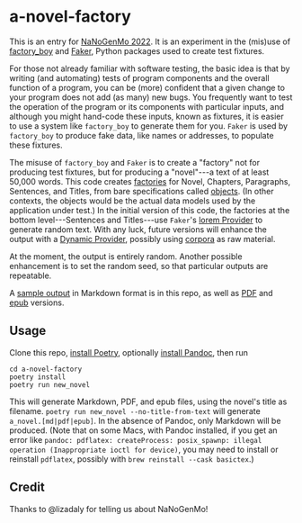 a-novel-factory
===============

This is an entry for [NaNoGenMo
2022](https://github.com/NaNoGenMo/2022). It is an experiment in the
(mis)use of
[factory_boy](https://factoryboy.readthedocs.io/en/stable/) and
[Faker](https://faker.readthedocs.io/en/master/), Python packages used
to create test fixtures.

For those not already familiar with software testing, the basic idea
is that by writing (and automating) tests of program components and
the overall function of a program, you can be (more) confident that a
given change to your program does not add (as many) new bugs. You
frequently want to test the operation of the program or its components
with particular inputs, and although you might hand-code these inputs,
known as fixtures, it is easier to use a system like `factory_boy` to
generate them for you. `Faker` is used by `factory_boy` to produce
fake data, like names or addresses, to populate these fixtures.

The misuse of `factory_boy` and `Faker` is to create a "factory" not
for producing test fixtures, but for producing a "novel"---a text of
at least 50,000 words. This code creates
[factories](a_novel_factory/factories.py) for Novel, Chapters,
Paragraphs, Sentences, and Titles, from bare specifications called
[objects](a_novel_factory/objects.py). (In other contexts, the objects
would be the actual data models used by the application under test.)
In the initial version of this code, the factories at the bottom
level---Sentences and Titles---use `Faker`'s [lorem
Provider](https://faker.readthedocs.io/en/master/providers/faker.providers.lorem.html)
to generate random text. With any luck, future versions will enhance
the output with a [Dynamic
Provider](https://faker.readthedocs.io/en/master/#how-to-create-a-dynamic-provider),
possibly using [corpora](https://github.com/dariusk/corpora) as raw
material.

At the moment, the output is entirely random. Another possible
enhancement is to set the random seed, so that particular outputs are
repeatable.

A [sample output](output/0.1.0-place_improve.md) in Markdown format is
in this repo, as well as [PDF](output/0.1.0-place_improve.pdf) and
[epub](output/0.1.0-place_improve.epub) versions.

Usage
-----

Clone this repo, [install
Poetry](https://python-poetry.org/docs/#installation), optionally
[install Pandoc](https://pandoc.org/installing.html), then run

```
cd a-novel-factory
poetry install
poetry run new_novel
```

This will generate Markdown, PDF, and epub files, using the novel's
title as filename. `poetry run new_novel --no-title-from-text` will
generate `a_novel.[md|pdf|epub]`. In the absence of Pandoc, only
Markdown will be produced. (Note that on some Macs, with Pandoc
installed, if you get an error like `pandoc: pdflatex: createProcess:
posix_spawnp: illegal operation (Inappropriate ioctl for device)`, you
may need to install or reinstall `pdflatex`, possibly with `brew
reinstall --cask basictex`.)

Credit
------

Thanks to @lizadaly for telling us about NaNoGenMo!
